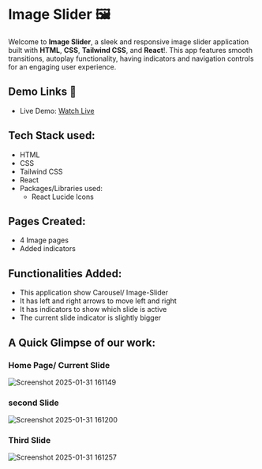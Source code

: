 # Image Slider 🖼️
Welcome to **Image Slider**, a sleek and responsive image slider application built with **HTML**, **CSS**, **Tailwind CSS**, and **React**!. This app features smooth transitions, autoplay functionality, having indicators and navigation controls for an engaging user experience. 

## Demo Links :rocket:
- Live Demo: [Watch Live](https://happycarousel.netlify.app/)

## Tech Stack used:
- HTML
- CSS
- Tailwind CSS
- React
- Packages/Libraries used:
  - React Lucide Icons

## Pages Created:
- 4 Image pages
- Added indicators

## Functionalities Added:
- This application show Carousel/ Image-Slider
- It has left and right arrows to move left and right
- It has indicators to show which slide is active
- The current slide indicator is slightly bigger

## A Quick Glimpse of our work:
### Home Page/ Current Slide
![Screenshot 2025-01-31 161149](https://github.com/user-attachments/assets/ec73e4e2-fd2b-4aae-9118-9bed2cbdac18)

### second Slide
![Screenshot 2025-01-31 161200](https://github.com/user-attachments/assets/7dd85391-8bd4-418e-8fbd-cd5bad9070a5)

### Third Slide
![Screenshot 2025-01-31 161257](https://github.com/user-attachments/assets/8629aee4-7022-41bc-b729-403443a25786)

